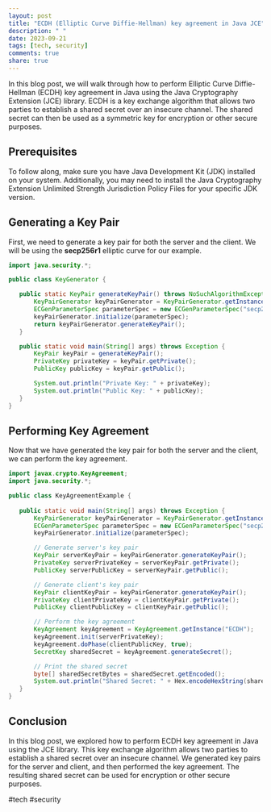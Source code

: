 ```yaml
---
layout: post
title: "ECDH (Elliptic Curve Diffie-Hellman) key agreement in Java JCE"
description: " "
date: 2023-09-21
tags: [tech, security]
comments: true
share: true
---
```


In this blog post, we will walk through how to perform Elliptic Curve Diffie-Hellman (ECDH) key agreement in Java using the Java Cryptography Extension (JCE) library. ECDH is a key exchange algorithm that allows two parties to establish a shared secret over an insecure channel. The shared secret can then be used as a symmetric key for encryption or other secure purposes.

## Prerequisites
To follow along, make sure you have Java Development Kit (JDK) installed on your system. Additionally, you may need to install the Java Cryptography Extension Unlimited Strength Jurisdiction Policy Files for your specific JDK version.

## Generating a Key Pair
First, we need to generate a key pair for both the server and the client. We will be using the **secp256r1** elliptic curve for our example.

```java
import java.security.*;

public class KeyGenerator {

   public static KeyPair generateKeyPair() throws NoSuchAlgorithmException {
       KeyPairGenerator keyPairGenerator = KeyPairGenerator.getInstance("EC");
       ECGenParameterSpec parameterSpec = new ECGenParameterSpec("secp256r1");
       keyPairGenerator.initialize(parameterSpec);
       return keyPairGenerator.generateKeyPair();
   }

   public static void main(String[] args) throws Exception {
       KeyPair keyPair = generateKeyPair();
       PrivateKey privateKey = keyPair.getPrivate();
       PublicKey publicKey = keyPair.getPublic();

       System.out.println("Private Key: " + privateKey);
       System.out.println("Public Key: " + publicKey);
   }
}
```

## Performing Key Agreement
Now that we have generated the key pair for both the server and the client, we can perform the key agreement.

```java
import javax.crypto.KeyAgreement;
import java.security.*;

public class KeyAgreementExample {
   
   public static void main(String[] args) throws Exception {
       KeyPairGenerator keyPairGenerator = KeyPairGenerator.getInstance("EC");
       ECGenParameterSpec parameterSpec = new ECGenParameterSpec("secp256r1");
       keyPairGenerator.initialize(parameterSpec);

       // Generate server's key pair
       KeyPair serverKeyPair = keyPairGenerator.generateKeyPair();
       PrivateKey serverPrivateKey = serverKeyPair.getPrivate();
       PublicKey serverPublicKey = serverKeyPair.getPublic();

       // Generate client's key pair
       KeyPair clientKeyPair = keyPairGenerator.generateKeyPair();
       PrivateKey clientPrivateKey = clientKeyPair.getPrivate();
       PublicKey clientPublicKey = clientKeyPair.getPublic();

       // Perform the key agreement
       KeyAgreement keyAgreement = KeyAgreement.getInstance("ECDH");
       keyAgreement.init(serverPrivateKey);
       keyAgreement.doPhase(clientPublicKey, true);
       SecretKey sharedSecret = keyAgreement.generateSecret();

       // Print the shared secret
       byte[] sharedSecretBytes = sharedSecret.getEncoded();
       System.out.println("Shared Secret: " + Hex.encodeHexString(sharedSecretBytes));
   }
}
```

## Conclusion
In this blog post, we explored how to perform ECDH key agreement in Java using the JCE library. This key exchange algorithm allows two parties to establish a shared secret over an insecure channel. We generated key pairs for the server and client, and then performed the key agreement. The resulting shared secret can be used for encryption or other secure purposes.

#tech #security